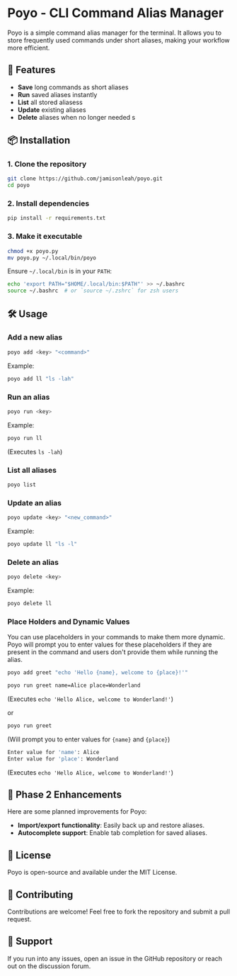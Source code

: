 # Poyo - CLI Command Alias Manager

Poyo is a simple command alias manager for the terminal. It allows you to store frequently used commands under short aliases, making your workflow more efficient.

## 🚀 Features
- **Save** long commands as short aliases
- **Run** saved aliases instantly
- **List** all stored aliasess
- **Update** existing aliases
- **Delete** aliases when no longer needed
s
## 📦 Installation
### 1. Clone the repository
```sh
git clone https://github.com/jamisonleah/poyo.git
cd poyo
```

### 2. Install dependencies
```sh
pip install -r requirements.txt
```

### 3. Make it executable
```sh
chmod +x poyo.py
mv poyo.py ~/.local/bin/poyo
```
Ensure `~/.local/bin` is in your `PATH`:
```sh
echo 'export PATH="$HOME/.local/bin:$PATH"' >> ~/.bashrc
source ~/.bashrc  # or `source ~/.zshrc` for zsh users
```

## 🛠 Usage

### Add a new alias
```sh
poyo add <key> "<command>"
```
Example:
```sh
poyo add ll "ls -lah"
```

### Run an alias
```sh
poyo run <key>
```
Example:
```sh
poyo run ll
```
(Executes `ls -lah`)

### List all aliases
```sh
poyo list
```

### Update an alias
```sh
poyo update <key> "<new_command>"
```
Example:
```sh
poyo update ll "ls -l"
```

### Delete an alias
```sh
poyo delete <key>
```
Example:
```sh
poyo delete ll
```

### Place Holders and Dynamic Values
You can use placeholders in your commands to make them more dynamic. Poyo will prompt you to enter values for these placeholders if they are present in the command and users don't provide them while running the alias.

```sh
poyo add greet "echo 'Hello {name}, welcome to {place}!'"

poyo run greet name=Alice place=Wonderland
```
(Executes `echo 'Hello Alice, welcome to Wonderland!'`)

or 

```sh
poyo run greet
```
(Will prompt you to enter values for `{name}` and `{place}`)
```sh
Enter value for 'name': Alice
Enter value for 'place': Wonderland
```
(Executes `echo 'Hello Alice, welcome to Wonderland!'`)


## 📌 Phase 2 Enhancements
Here are some planned improvements for Poyo:
- **Import/export functionality**: Easily back up and restore aliases.
- **Autocomplete support**: Enable tab completion for saved aliases.


## 📜 License
Poyo is open-source and available under the MIT License.

## 📝 Contributing
Contributions are welcome! Feel free to fork the repository and submit a pull request.

## 💬 Support
If you run into any issues, open an issue in the GitHub repository or reach out on the discussion forum.


